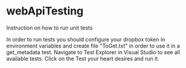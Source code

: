 # webApiTesting
Instruction on how to run unit tests

In order to run tests you should configure your dropbox token in environment variables and create file "ToGet.txt" in order to use it in a get_metadata test. 
Navigate to Test Explorer in Visual Studio to see all available tests.
Click on the Test your heart desires and run it.
